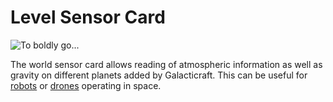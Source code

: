 # Level Sensor Card

![To boldly go...](oredict:opencomputers:worldSensorCard)

The world sensor card allows reading of atmospheric information as well as gravity on different planets added by Galacticraft. This can be useful for [robots](../block/robot.md) or [drones](drone.md) operating in space.
